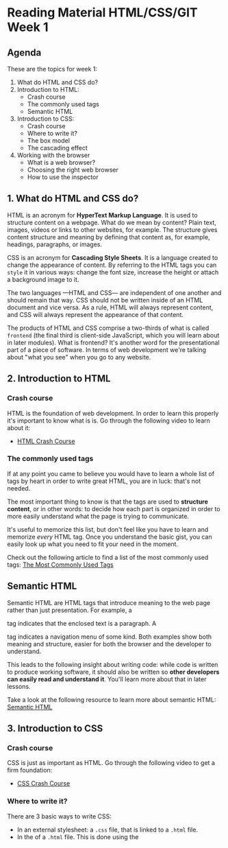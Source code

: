 # Reading Material HTML/CSS/GIT Week 1

## Agenda

These are the topics for week 1:

1. What do HTML and CSS do?
2. Introduction to HTML:
    - Crash course
    - The commonly used tags
    - Semantic HTML
3. Introduction to CSS:
    - Crash course
    - Where to write it?
    - The box model
    - The cascading effect
4. Working with the browser
    - What is a web browser?
    - Choosing the right web browser
    - How to use the inspector

## 1. What do HTML and CSS do?

HTML is an acronym for **HyperText Markup Language**. It is used to structure content on a webpage. What do we mean by content? Plain text, images, videos or links to other websites, for example. The structure gives content structure and meaning by defining that content as, for example, headings, paragraphs, or images.

CSS is an acronym for **Cascading Style Sheets**. It is a language created to change the appearance of content. By referring to the HTML tags you can `style` it in various ways: change the font size, increase the height or attach a background image to it.

The two languages —HTML and CSS— are independent of one another and should remain that way. CSS should not be written inside of an HTML document and vice versa. As a rule, HTML will always represent content, and CSS will always represent the appearance of that content.

The products of HTML and CSS comprise a two-thirds of what is called `frontend` (the final third is client-side JavaScript, which you will learn about in later modules). What is frontend? It's another word for the presentational part of a piece of software. In terms of web development we're talking about "what you see" when you go to any website.

## 2. Introduction to HTML

### Crash course

HTML is the foundation of web development. In order to learn this properly it's important to know what is is. Go through the following video to learn about it:

-   [HTML Crash Course](https://www.youtube.com/watch?v=UB1O30fR-EE)

### The commonly used tags

If at any point you came to believe you would have to learn a whole list of tags by heart in order to write great HTML, you are in luck: that's not needed.

The most important thing to know is that the tags are used to **structure content**, or in other words: to decide how each part is organized in order to more easily understand what the page is trying to communicate.

It's useful to memorize this list, but don't feel like you have to learn and memorize _every_ HTML tag. Once you understand the basic gist, you can easily look up what you need to fit your need in the moment.

Check out the following article to find a list of the most commonly used tags: [The Most Commonly Used Tags](https://www.geeksforgeeks.org/most-commonly-used-tags-in-html/)

## Semantic HTML

Semantic HTML are HTML tags that introduce meaning to the web page rather than just presentation. For example, a <p> tag indicates that the enclosed text is a paragraph. A <nav> tag indicates a navigation menu of some kind. Both examples show both meaning and structure, easier for both the browser and the developer to understand.

This leads to the following insight about writing code: while code is written to produce working software, it should also be written so **other developers can easily read and understand it**. You'll learn more about that in later lessons.

Take a look at the following resource to learn more about semantic HTML: [Semantic HTML](https://internetingishard.com/html-and-css/semantic-html/)

## 3. Introduction to CSS

### Crash course

CSS is just as important as HTML. Go through the following video to get a firm foundation:

-   [CSS Crash Course](https://www.youtube.com/watch?v=yfoY53QXEnI)

### Where to write it?

There are 3 basic ways to write CSS:

-   In an external stylesheet: a `.css` file, that is linked to a `.html` file.
-   In the <head> of a `.html` file. This is done using the <style> tag.
-   As part of the attribute `style` inside any HTML tag.

As a rule, you want to write your CSS in separate `.css` files. This is because you want to make sure **every file has a single purpose**: an HTML file should only contain the content and structure of a page, while a stylesheet should only contain styling rules that apply to a page.

### The box model

"In CSS, everything is a box". This phrase summarizes a central concept in HTML/CSS: the box model. When building a web page each element can be considered a box that has the following properties: `margins`, `borders`, `paddings` and `content`. Starting from the first element within the <body>, everything that comes after will be pushed down (thanks to these 4 properties).

Watch the following video to [learn more](https://www.youtube.com/watch?v=rIO5326FgPE).
Read the following article to [learn more](https://learn.shayhowe.com/html-css/opening-the-box-model/).

### The cascading effect

The first C in CSS stands for Cascading and it's crucial to learning how to use CSS correctly. Essentially, it means that it matters
(1) **in which order** and
(2) **how specific**
you write CSS rules.

Read the following articles to learn about it:

-   [The "C" in CSS](https://css-tricks.com/the-c-in-css-the-cascade/).
-   [How CSS works: understanding the cascade](https://blog.logrocket.com/how-css-works-understanding-the-cascade-d181cd89a4d8)

## 4. Working with the browser

### What is a web browser?

You probably use it daily. Let's take a closer look at what it actually is.

A web browser is software that allows you view websites, either retrieved from the internet or loaded from your computer. The primary function of a web browser is to render HTML, transforming all the code (HTML, CSS and JavaScript) as well as the references (images, videos, etc.) to render a webpage.

For further study, watch the following:

-   [What is a browser?](https://www.youtube.com/watch?v=TcbhVv9ty44)
-   [How web browsers work](https://www.youtube.com/watch?v=WjDrMKZWCt0)

Read:

-   [About your web browser](http://www.allaboutcookies.org/browsers/)

### Choosing the right browser

As a web developer you will write code that will display in browsers. As such it is important that you get familiar with most major browsers in use today. These are:

-   [Internet Explorer](https://support.microsoft.com/en-us/help/17621/internet-explorer-downloads)
-   [Google Chrome](https://www.google.com/chrome/)
-   [Safari](https://support.apple.com/downloads/safari)
-   [Mozilla Firefox](https://www.mozilla.org/en-GB/firefox/new/)
-   [Microsoft Edge](https://www.microsoft.com/en-us/windows/microsoft-edge) (Not available for Mac/Linux yet)
-   [Opera](https://www.opera.com/download)

In your HackYourFuture journey you'll mainly be using **Google Chrome** when developing, as is has great developer tools that allow us to develop web applications in an easy and clear way.

### How to use the browser inspector :mag:

The inspector is part of browsers developers can use to take a closer look at the composition of the HTML elements. This makes it easier to write correct HTML and CSS code that works.

Watch the following video and follow along:

-   [Google Chrome Developer Tools Crash Course](https://www.youtube.com/watch?v=x4q86IjJFag)

## Finished?

Are you finished with going through the materials? Nice job!!! If you feel ready to get practical, click [here](./MAKEME.md).
